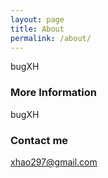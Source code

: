 ```yaml
---
layout: page
title: About
permalink: /about/
---
```


bugXH

### More Information

bugXH

### Contact me

[xhao297@gmail.com](mailto:xhao297@gmail.com)
